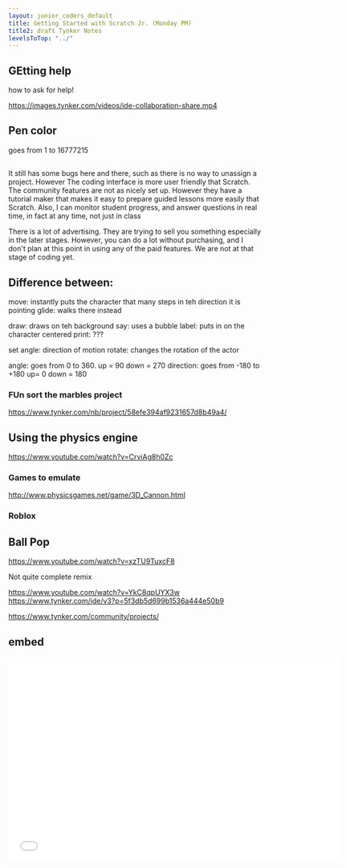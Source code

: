 ```yaml
---
layout: junior_coders_default
title: Getting Started with Scratch Jr. (Monday PM)
title2: draft Tynker Notes
levelsToTop: "../"
---
```



## GEtting help

how to ask for help!

https://images.tynker.com/videos/ide-collaboration-share.mp4



## Pen color

goes from 1 to 16777215

## 

It still has some bugs here and there, such as there is no way to unassign a project. However The coding interface is more user friendly that Scratch. The community features are not as nicely set up. However they have a tutorial maker that makes it easy to prepare guided lessons more easily that Scratch. Also, I can monitor student progress, and answer questions in real time, in fact at any time, not just in class 





There is a lot of advertising. They are trying to sell you something especially in the later stages. However, you can do a lot without purchasing, and I don't plan at this point in using any of the paid features. We are not at that stage of coding yet. 

## Difference between:

move: instantly puts the character that many steps in teh direction it is pointing
glide: walks there instead

draw: draws on teh background
say: uses a bubble
label: puts in on the character centered
print: ???

set angle: direction of motion
rotate: changes the rotation of the actor

angle: goes from 0 to 360. up = 90 down = 270
direction: goes from -180 to +180 up= 0 down = 180



### FUn sort the marbles project

https://www.tynker.com/nb/project/58efe394af9231657d8b49a4/

## Using the physics engine

https://www.youtube.com/watch?v=CrviAg8h0Zc

### Games to emulate

http://www.physicsgames.net/game/3D_Cannon.html 


### Roblox

## Ball Pop 


https://www.youtube.com/watch?v=xzTU9TuxcF8

Not quite complete remix

https://www.youtube.com/watch?v=YkC8qpUYX3w
https://www.tynker.com/ide/v3?p=5f3db5d699b1536a444e50b9 

https://www.tynker.com/community/projects/

## embed

<iframe width="660" height="408" src="//www.tynker.com/ide/embedded?p=5f7a59a8f87844378b2375bc&controls=true&autostart=false" frameborder="0" allowfullscreen></iframe>

